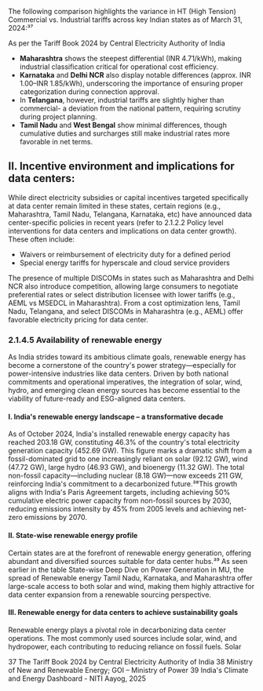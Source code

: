 The following comparison highlights the variance in HT (High Tension) Commercial vs. Industrial tariffs across key Indian states as of March 31, 2024:³⁷

As per the Tariff Book 2024 by Central Electricity Authority of India

* **Maharashtra** shows the steepest differential (INR 4.71/kWh), making industrial classification critical for operational cost efficiency.
* **Karnataka** and **Delhi NCR** also display notable differences (approx. INR 1.00–INR 1.85/kWh), underscoring the importance of ensuring proper categorization during connection approval.
* In **Telangana**, however, industrial tariffs are slightly higher than commercial- a deviation from the national pattern, requiring scrutiny during project planning.
* **Tamil Nadu** and **West Bengal** show minimal differences, though cumulative duties and surcharges still make industrial rates more favorable in net terms.

## II. Incentive environment and implications for data centers:

While direct electricity subsidies or capital incentives targeted specifically at data center remain limited in these states, certain regions (e.g., Maharashtra, Tamil Nadu, Telangana, Karnataka, etc) have announced data center-specific policies in recent years (refer to 2.1.2.2 Policy level interventions for data centers and implications on data center growth). These often include:

* Waivers or reimbursement of electricity duty for a defined period
* Special energy tariffs for hyperscale and cloud service providers

The presence of multiple DISCOMs in states such as Maharashtra and Delhi NCR also introduce competition, allowing large consumers to negotiate preferential rates or select distribution licensee with lower tariffs (e.g., AEML vs MSEDCL in Maharashtra). From a cost optimization lens, Tamil Nadu, Telangana, and select DISCOMs in Maharashtra (e.g., AEML) offer favorable electricity pricing for data center.

### 2.1.4.5 Availability of renewable energy

As India strides toward its ambitious climate goals, renewable energy has become a cornerstone of the country's power strategy—especially for power-intensive industries like data centers. Driven by both national commitments and operational imperatives, the integration of solar, wind, hydro, and emerging clean energy sources has become essential to the viability of future-ready and ESG-aligned data centers.

#### I. India's renewable energy landscape – a transformative decade

As of October 2024, India's installed renewable energy capacity has reached 203.18 GW, constituting 46.3% of the country's total electricity generation capacity (452.69 GW). This figure marks a dramatic shift from a fossil-dominated grid to one increasingly reliant on solar (92.12 GW), wind (47.72 GW), large hydro (46.93 GW), and bioenergy (11.32 GW). The total non-fossil capacity—including nuclear (8.18 GW)—now exceeds 211 GW, reinforcing India's commitment to a decarbonized future.³⁸This growth aligns with India's Paris Agreement targets, including achieving 50% cumulative electric power capacity from non-fossil sources by 2030, reducing emissions intensity by 45% from 2005 levels and achieving net-zero emissions by 2070.

#### II. State-wise renewable energy profile

Certain states are at the forefront of renewable energy generation, offering abundant and diversified sources suitable for data center hubs.³⁹ As seen earlier in the table State-wise Deep Dive on Power Generation in MU, the spread of Renewable energy Tamil Nadu, Karnataka, and Maharashtra offer large-scale access to both solar and wind, making them highly attractive for data center expansion from a renewable sourcing perspective.

#### III. Renewable energy for data centers to achieve sustainability goals

Renewable energy plays a pivotal role in decarbonizing data center operations. The most commonly used sources include solar, wind, and hydropower, each contributing to reducing reliance on fossil fuels. Solar

37 The Tariff Book 2024 by Central Electricity Authority of India
38 Ministry of New and Renewable Energy; GOI – Ministry of Power
39 India's Climate and Energy Dashboard - NITI Aayog, 2025